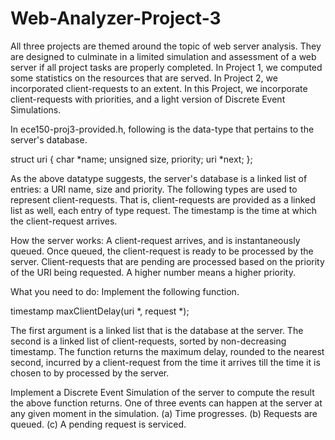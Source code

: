 # Web-Analyzer-Project-3
All three projects are themed around the topic of web server analysis. They are designed to culminate in a limited simulation and assessment of a web server if all project tasks are properly completed. In Project 1, we computed some statistics on the resources that are served. In Project 2, we incorporated client-requests to an extent. In this Project, we incorporate client-requests with priorities, and a light version of Discrete Event Simulations.

In ece150-proj3-provided.h, following is the data-type that pertains to the server's database.

struct uri {
  char *name;
  unsigned size, priority;
  uri *next;
};

As the above datatype suggests, the server's database is a linked list of entries: a URI name, size and priority. The following types are used to represent client-requests. That is, client-requests are provided as a linked list as well, each entry of type request. The timestamp is the time at which the client-request arrives.

How the server works: A client-request arrives, and is instantaneously queued. Once queued, the client-request is ready to be processed by the server. Client-requests that are pending are processed based on the priority of the URI being requested. A higher number means a higher priority. 

What you need to do: Implement the following function.

timestamp maxClientDelay(uri *, request *);

The first argument is a linked list that is the database at the server. The second is a linked list of client-requests, sorted by non-decreasing timestamp. The function returns the maximum delay, rounded to the nearest second, incurred by a client-request from the time it arrives till the time it is chosen to by processed by the server.

Implement a Discrete Event Simulation of the server to compute the result the above function returns. One of three events can happen at the server at any given moment in the simulation. (a) Time progresses. (b) Requests are queued. (c) A pending request is serviced.
